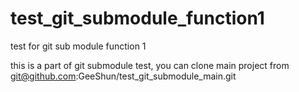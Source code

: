 # test_git_submodule_function1
test for git sub module function 1

this is a part of git submodule test, you can clone main project from git@github.com:GeeShun/test_git_submodule_main.git

